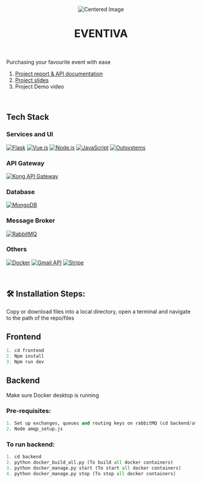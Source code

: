 <p align="center">
  <img src="https://i.imgur.com/o5KFNIh.png" alt="Centered Image"/>
</p>
<h1 align="center" id="title">EVENTIVA</h1>
<br/>
<p id="description">Purchasing your favourite event with ease</p>
<ol>
  <li><a href="https://docs.google.com/document/d/1guzZgE9IGnuUP1E8EiU6zEAK6GQ3gVN0mYiIknzofn0/edit?usp=sharing">Project report & API documentation</a></li>
  <li><a href="https://www.canva.com/design/DAGgvwbA2D0/PEQJZt8Uccf0Y7b3NDOrGQ/edit">Project slides</a></li>
  <li>Project Demo video </li>
</ol>
<br/>

## Tech Stack

<!-- Services and UI -->
<h3>Services and UI</h3>
<p>
  <a href="https://flask.palletsprojects.com/"><img src="https://img.shields.io/badge/Flask-000000?style=for-the-badge&logo=flask&logoColor=white" alt="Flask"/></a>
  <a href="https://vuejs.org/"><img src="https://img.shields.io/badge/Vue.js-35495E?style=for-the-badge&logo=vue.js&logoColor=4FC08D" alt="Vue.js"/></a>
  <a href="https://nodejs.org/en/docs"><img src="https://img.shields.io/badge/Node.js-339933?style=for-the-badge&logo=nodedotjs&logoColor=white" alt="Node.js"/></a>
  <a href="https://developer.mozilla.org/en-US/docs/Web/JavaScript"><img src="https://img.shields.io/badge/JavaScript-F7DF1E?style=for-the-badge&logo=javascript&logoColor=black" alt="JavaScript"/></a>
  <a href="https://www.outsystems.com/"><img src="https://img.shields.io/badge/Outsystems-E10A1D?style=for-the-badge&logo=outsystems&logoColor=white" alt="Outsystems"/></a>
</p>

<!-- API Gateway -->
<h3>API Gateway</h3>
<p>
  <a href="https://docs.konghq.com/"><img src="https://img.shields.io/badge/Kong-002659?style=for-the-badge&logo=kong&logoColor=white" alt="Kong API Gateway"/></a>
</p>

<!-- Database -->
<h3>Database</h3>
<p>
  <a href="https://www.mongodb.com/docs/"><img src="https://img.shields.io/badge/MongoDB-47A248?style=for-the-badge&logo=mongodb&logoColor=white" alt="MongoDB"/></a>
</p>

<!-- Message Broker -->
<h3>Message Broker</h3>
<p>
  <a href="https://www.rabbitmq.com/documentation.html"><img src="https://img.shields.io/badge/RabbitMQ-FF6600?style=for-the-badge&logo=rabbitmq&logoColor=white" alt="RabbitMQ"/></a>
</p>

<!-- Others -->
<h3>Others</h3>
<p>
  <a href="https://www.docker.com/"><img src="https://img.shields.io/badge/Docker-2496ED?style=for-the-badge&logo=docker&logoColor=white" alt="Docker"/></a>
  <a href="https://developers.google.com/gmail/api"><img src="https://img.shields.io/badge/Gmail%20API-D14836?style=for-the-badge&logo=gmail&logoColor=white" alt="Gmail API"/></a>
  <a href="https://stripe.com/docs"><img src="https://img.shields.io/badge/Stripe-008CDD?style=for-the-badge&logo=stripe&logoColor=white" alt="Stripe"/></a>
</p>



<br/>

<h2>🛠️ Installation Steps:</h2>

<p>Copy or download files into a local directory, open a terminal and navigate to the path of the repo/files</p>

## Frontend

``` Javascript
1. cd frontend
2. Npm install
3. Npm run dev
```
## Backend
Make sure Docker desktop is running

### Pre-requisites:
``` Python
1. Set up exchanges, queues and routing keys on rabbitMQ (cd backend/atomic_service/notification_service)
2. Node amqp_setup.js
```

### To run backend:
``` Python
1. cd backend
2. python docker_build_all.py (To build all docker containers)
3. python docker_manage.py start (To start all docker containers)
4. python docker_manage.py stop (To stop all docker containers)
```

